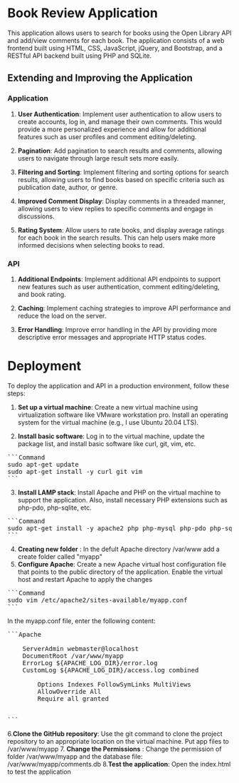 # Book Review Application

This application allows users to search for books using the Open Library API and add/view comments for each book. The application consists of a web frontend built using HTML, CSS, JavaScript, jQuery, and Bootstrap, and a RESTful API backend built using PHP and SQLite.

## Extending and Improving the Application

### Application

1. **User Authentication**: Implement user authentication to allow users to create accounts, log in, and manage their own comments. This would provide a more personalized experience and allow for additional features such as user profiles and comment editing/deleting.

2. **Pagination**: Add pagination to search results and comments, allowing users to navigate through large result sets more easily.

3. **Filtering and Sorting**: Implement filtering and sorting options for search results, allowing users to find books based on specific criteria such as publication date, author, or genre.

4. **Improved Comment Display**: Display comments in a threaded manner, allowing users to view replies to specific comments and engage in discussions.

5. **Rating System**: Allow users to rate books, and display average ratings for each book in the search results. This can help users make more informed decisions when selecting books to read.

### API

1. **Additional Endpoints**: Implement additional API endpoints to support new features such as user authentication, comment editing/deleting, and book rating.

2. **Caching**: Implement caching strategies to improve API performance and reduce the load on the server.

3. **Error Handling**: Improve error handling in the API by providing more descriptive error messages and appropriate HTTP status codes.


# Deployment

To deploy the application and API in a production environment, follow these steps:

1. **Set up a virtual machine**: Create a new virtual machine using virtualization software like VMware workstation pro. Install an operating system for the virtual machine (e.g., I use Ubuntu 20.04 LTS).

2. **Install basic software**: Log in to the virtual machine, update the package list, and install basic software like curl, git, vim, etc.
<pre>
```Command
sudo apt-get update
sudo apt-get install -y curl git vim
```
</pre>
3. **Install LAMP stack**:  Install Apache and PHP on the virtual machine to support the application. Also, install necessary PHP extensions such as php-pdo, php-sqlite, etc.
<pre>
```Command
sudo apt-get install -y apache2 php php-mysql php-pdo php-sqlite3
```
</pre>
4. **Creating new folder** : In the defult Apache directory /var/www add a create folder called "myapp"
5. **Configure Apache**: Create a new Apache virtual host configuration file that points to the public directory of the application. Enable the virtual host and restart Apache to apply the changes
<pre>
```Command
sudo vim /etc/apache2/sites-available/myapp.conf
```
</pre>
In the myapp.conf file, enter the following content:
<pre>
```Apache
<VirtualHost *:80>
    ServerAdmin webmaster@localhost
    DocumentRoot /var/www/myapp
    ErrorLog ${APACHE_LOG_DIR}/error.log
    CustomLog ${APACHE_LOG_DIR}/access.log combined
    <Directory /var/www/myapp>
        Options Indexes FollowSymLinks MultiViews
        AllowOverride All
        Require all granted
    </Directory>
</VirtualHost>
```
</pre>
6.**Clone the GitHub repository**: Use the git command to clone the project repository to an appropriate location on the virtual machine. Put app files to /var/www/myapp
7. **Change the Permissions** : Change the permission of folder /var/www/myapp and the database file: /var/www/myapp/comments.db
8.**Test the application**: Open the index.html to test the application
